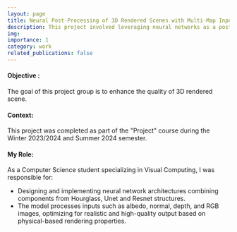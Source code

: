 ```yaml
---
layout: page
title: Neural Post-Processing of 3D Rendered Scenes with Multi-Map Inputs Based on Physical-Based Properties.
description: This project involved leveraging neural networks as a post processor to enhance output of 3D renderer.
img:
importance: 1
category: work
related_publications: false
---
```


#### Objective : 
The goal of this project group is to enhance the quality of 3D rendered scene. 

#### Context: 
This project was completed as part of the "Project" course during the Winter 2023/2024 and Summer 2024 semester.

#### My Role:

As a Computer Science student specializing in Visual Computing, I was responsible for:

- Designing and implementing neural network architectures combining components from Hourglass, Unet and Resnet structures.
- The model processes inputs such as albedo, normal, depth, and RGB images, optimizing for realistic and high-quality output based on physical-based rendering properties.
